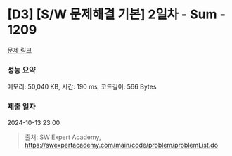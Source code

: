 # [D3] [S/W 문제해결 기본] 2일차 - Sum - 1209 

[문제 링크](https://swexpertacademy.com/main/code/problem/problemDetail.do?contestProbId=AV13_BWKACUCFAYh) 

### 성능 요약

메모리: 50,040 KB, 시간: 190 ms, 코드길이: 566 Bytes

### 제출 일자

2024-10-13 23:00



> 출처: SW Expert Academy, https://swexpertacademy.com/main/code/problem/problemList.do